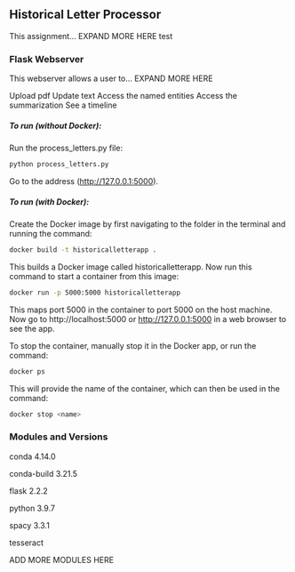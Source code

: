 ## Historical Letter Processor

This assignment... EXPAND MORE HERE
test

### Flask Webserver
This webserver allows a user to... EXPAND MORE HERE

Upload pdf
Update text
Access the named entities
Access the summarization
See a timeline

##### To run (without Docker): 
Run the process_letters.py file:
```bash
python process_letters.py
```
Go to the address (http://127.0.0.1:5000).

##### To run (with Docker): 
Create the Docker image by first navigating to the folder in the terminal and running the command:
```bash
docker build -t historicalletterapp .
```

This builds a Docker image called historicalletterapp. Now run this command to start a container from this image:
```bash
docker run -p 5000:5000 historicalletterapp
```

This maps port 5000 in the container to port 5000 on the host machine. Now go to http://localhost:5000 or http://127.0.0.1:5000 in a web browser to see the app. 

To stop the container, manually stop it in the Docker app, or run the command:
```bash
docker ps
```

This will provide the name of the container, which can then be used in the command:
```bash
docker stop <name>
```

### Modules and Versions

conda 4.14.0

conda-build 3.21.5

flask 2.2.2

python 3.9.7

spacy 3.3.1

tesseract

ADD MORE MODULES HERE